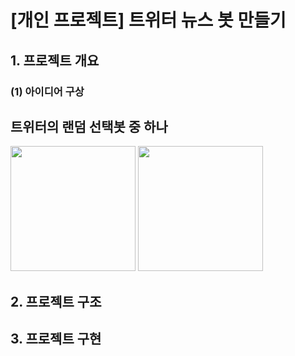 # [개인 프로젝트] 트위터 뉴스 봇 만들기

## 1. 프로젝트 개요

### (1) 아이디어 구상

트위터의 랜덤 선택봇 중 하나
-----------------------------
<div>
<img width="200" src="https://user-images.githubusercontent.com/50102137/83377369-5d4d4b00-a410-11ea-9c46-3554baf23925.png">
<img width="200" src="https://user-images.githubusercontent.com/50102137/83377369-5d4d4b00-a410-11ea-9c46-3554baf23925.png">
</div>

## 2. 프로젝트 구조


## 3. 프로젝트 구현

